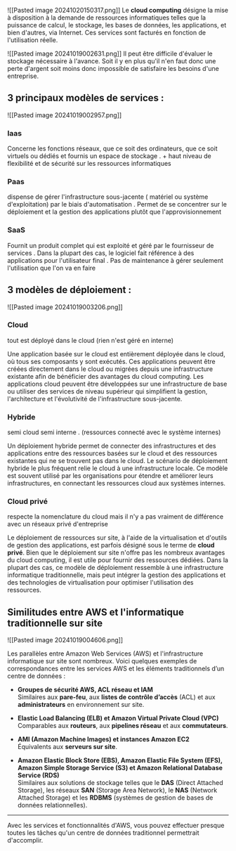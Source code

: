 ![[Pasted image 20241020150317.png]]
Le **cloud computing** désigne la mise à disposition à la demande de ressources informatiques telles que la puissance de calcul, le stockage, les bases de données, les applications, et bien d'autres, via Internet. Ces services sont facturés en fonction de l'utilisation réelle.





![[Pasted image 20241019002631.png]]
Il peut être difficile d'évaluer le stockage nécessaire à l'avance. Soit il y en plus qu'il n'en faut donc une perte d'argent soit moins donc impossible de satisfaire les besoins d'une entreprise.

## 3 principaux modèles de services :


![[Pasted image 20241019002957.png]]
### Iaas
Concerne les fonctions réseaux, que ce soit des ordinateurs, que ce soit virtuels ou dédiés et fournis un espace de stockage . + haut niveau de flexibilité et de sécurité sur les ressources informatiques 

### Paas
dispense de gérer l'infrastructure sous-jacente ( matériel ou système d'exploitation) par le biais d'automatisation . Permet de se concentrer sur le déploiement et la gestion des applications plutôt que l'approvisionnement

### SaaS
Fournit un produit complet qui est exploité et géré par le fournisseur de services . Dans la plupart des cas, le logiciel fait référence à des applications pour l'utilisateur final . Pas de maintenance à gérer seulement l'utilisation que l'on va en faire

## 3 modèles de déploiement : 

![[Pasted image 20241019003206.png]]
### Cloud
tout est déployé dans le cloud (rien n'est géré en interne)

Une application basée sur le cloud est entièrement déployée dans le cloud, où tous ses composants y sont exécutés. Ces applications peuvent être créées directement dans le cloud ou migrées depuis une infrastructure existante afin de bénéficier des avantages du cloud computing. Les applications cloud peuvent être développées sur une infrastructure de base ou utiliser des services de niveau supérieur qui simplifient la gestion, l'architecture et l'évolutivité de l'infrastructure sous-jacente.

### Hybride
semi cloud semi interne . (ressources connecté avec le système internes)

Un déploiement hybride permet de connecter des infrastructures et des applications entre des ressources basées sur le cloud et des ressources existantes qui ne se trouvent pas dans le cloud. Le scénario de déploiement hybride le plus fréquent relie le cloud à une infrastructure locale. Ce modèle est souvent utilisé par les organisations pour étendre et améliorer leurs infrastructures, en connectant les ressources cloud aux systèmes internes.

### Cloud privé
respecte la nomenclature du cloud mais il n'y a pas vraiment de différence avec un réseaux privé d'entreprise

Le déploiement de ressources sur site, à l'aide de la virtualisation et d'outils de gestion des applications, est parfois désigné sous le terme de **cloud privé**. Bien que le déploiement sur site n'offre pas les nombreux avantages du cloud computing, il est utile pour fournir des ressources dédiées. Dans la plupart des cas, ce modèle de déploiement ressemble à une infrastructure informatique traditionnelle, mais peut intégrer la gestion des applications et des technologies de virtualisation pour optimiser l'utilisation des ressources.


## Similitudes entre AWS et l'informatique traditionnelle sur site


![[Pasted image 20241019004606.png]]

Les parallèles entre Amazon Web Services (AWS) et l'infrastructure informatique sur site sont nombreux. Voici quelques exemples de correspondances entre les services AWS et les éléments traditionnels d’un centre de données :

- **Groupes de sécurité AWS, ACL réseau et IAM**  
    Similaires aux **pare-feu**, aux **listes de contrôle d’accès** (ACL) et aux **administrateurs** en environnement sur site.
    
- **Elastic Load Balancing (ELB) et Amazon Virtual Private Cloud (VPC)**  
    Comparables aux **routeurs**, aux **pipelines réseau** et aux **commutateurs**.
    
- **AMI (Amazon Machine Images) et instances Amazon EC2**  
    Équivalents aux **serveurs sur site**.
    
- **Amazon Elastic Block Store (EBS), Amazon Elastic File System (EFS), Amazon Simple Storage Service (S3) et Amazon Relational Database Service (RDS)**  
    Similaires aux solutions de stockage telles que le **DAS** (Direct Attached Storage), les réseaux **SAN** (Storage Area Network), le **NAS** (Network Attached Storage) et les **RDBMS** (systèmes de gestion de bases de données relationnelles).
    

---

Avec les services et fonctionnalités d'AWS, vous pouvez effectuer presque toutes les tâches qu'un centre de données traditionnel permettrait d'accomplir.